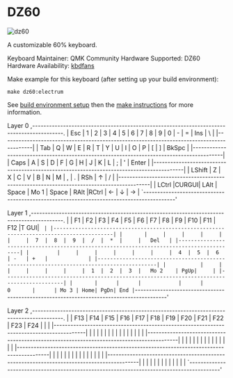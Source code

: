 # DZ60

![dz60](https://cdn.shopify.com/s/files/1/1473/3902/files/1_6525343b-ee62-47e8-882a-05e316136a3f.jpg?v=1501657073)

A customizable 60% keyboard.

Keyboard Maintainer: QMK Community
Hardware Supported: DZ60
Hardware Availability: [kbdfans](https://kbdfans.myshopify.com/collections/pcb/products/dz60-60-pcb?variant=40971616717)

Make example for this keyboard (after setting up your build environment):

    make dz60:electrum

See [build environment setup](https://docs.qmk.fm/build_environment_setup.html) then the [make instructions](https://docs.qmk.fm/make_instructions.html) for more information.


Layer 0
,-----------------------------------------------------------------------------------------.
| Esc |  1  |  2  |  3  |  4  |  5  |  6  |  7  |  8  |  9  |  0  |  -  |  =  | Ins |  \  |
|-----------------------------------------------------------------------------------------|
| Tab   |  Q  |  W  |  E  |  R  |  T  |  Y  |  U  |  I  |  O  |  P  |  [  |  ]  |  BkSpc  |
|-----------------------------------------------------------------------------------------|
| Caps    |  A  |  S  |  D  |  F  |  G  |  H  |  J  |  K  |  L  |  ;  |  '  |    Enter    |
|-----------------------------------------------------------------------------------------|
| LShift    |  Z  |  X  |  C  |  V  |  B  |  N  |  M  |  ,  |  .  |    RSh    |  ↑  |  /  |
|-----------------------------------------------------------------------------------------|
| LCtrl |CURGUI| LAlt |   Space    | Mo 1 |     Space     | RAlt |RCtrl |  ←  |  ↓  |  →  |
`-----------------------------------------------------------------------------------------'

Layer 1
,-----------------------------------------------------------------------------------------.
|     | F1  | F2  | F3  | F4  | F5  | F6  | F7  | F8  | F9  | F10 | F11 | F12 |T GUI|  `  |
|-----------------------------------------------------------------------------------------|
|       |     |     |     |     |     |     |  7  |  8  |  9  |  /  |  *  |     |   Del   |
|-----------------------------------------------------------------------------------------|
|         |     |     |     |     |     |     |  4  |  5  |  6  | -   | +   |             |
|-----------------------------------------------------------------------------------------|
|           |     |     |     |     |     |     |  1  |  2  |  3  |   Mo 2    | PgUp|     |
|-----------------------------------------------------------------------------------------|
|       |      |      |            |      |       0       |      | Mo 3 | Home| PgDn| End |
`-----------------------------------------------------------------------------------------'

Layer 2
,-----------------------------------------------------------------------------------------.
|     | F13 | F14 | F15 | F16 | F17 | F18 | F19 | F20 | F21 | F22 | F23 | F24 |     |     |
|-----------------------------------------------------------------------------------------|
|       |     |     |     |     |     |     |     |     |     |     |     |     |         |
|-----------------------------------------------------------------------------------------|
|         |     |     |     |     |     |     |     |     |     |     |     |             |
|-----------------------------------------------------------------------------------------|
|           |     |     |     |     |     |     |     |     |     |           |     |     |
|-----------------------------------------------------------------------------------------|
|       |      |      |            |      |               |      |      |     |     |     |
`-----------------------------------------------------------------------------------------'
